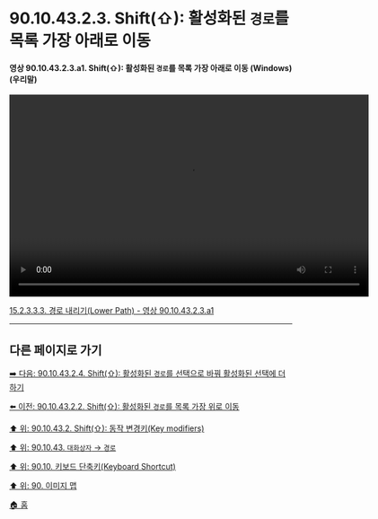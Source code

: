 # 90.10.43.2.3. Shift(⇧): 활성화된 `경로`를 목록 가장 아래로 이동

<a id="90-10-43-02-03-a1"></a>

#### 영상 90.10.43.2.3.a1. Shift(⇧): 활성화된 `경로`를 목록 가장 아래로 이동 (Windows) (우리말)
<video controls="controls" width="640" height="360" src="https://github.com/wonder13662/gimp/assets/15767104/579ca88c-b474-4904-babf-a6146ba157d0"></video>

[15.2.3.3.3. 경로 내리기(Lower Path) - 영상 90.10.43.2.3.a1](./15-02-03-03-03-lower_path.md#90-10-43-02-03-a1)

***

## 다른 페이지로 가기

[➡️ 다음: 90.10.43.2.4. Shift(⇧): 활성화된 `경로`를 선택으로 바꿔 활성화된 선택에 더하기](./90-10-43-02-04-transform_path_to_adding_selection.md)

[⬅️ 이전: 90.10.43.2.2. Shift(⇧): 활성화된 `경로`를 목록 가장 위로 이동](./90-10-43-02-02-raise_path_to_the_top.md)

[⬆️ 위: 90.10.43.2. Shift(⇧): 동작 변경키(Key modifiers)](./90-10-43-02-00-key_modifier-shift.md)

[⬆️ 위: 90.10.43. `대화상자` → `경로`](./90-10-43-00-dialog-path.md)

[⬆️ 위: 90.10. 키보드 단축키(Keyboard Shortcut)](./90-10-00-keyboard_shortcut.md)

[⬆️ 위: 90. 이미지 맵](./90-00-image-map.md)

[🏠 홈](./00-home.md)